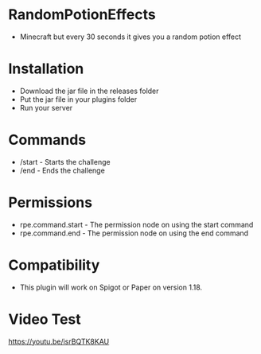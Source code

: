 # RandomPotionEffects
- Minecraft but every 30 seconds it gives you a random potion effect

# Installation
- Download the jar file in the releases folder
- Put the jar file in your plugins folder
- Run your server

# Commands
- /start - Starts the challenge
- /end - Ends the challenge

# Permissions
- rpe.command.start - The permission node on using the start command
- rpe.command.end - The permission node on using the end command

# Compatibility
- This plugin will work on Spigot or Paper on version 1.18.

# Video Test
https://youtu.be/isrBQTK8KAU
